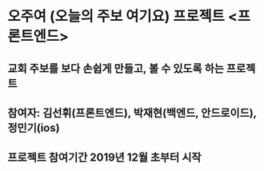 # 오주여 (오늘의 주보 여기요) 프로젝트 <프론트엔드>

## 교회 주보를 보다 손쉽게 만들고, 볼 수 있도록 하는 프로젝트

## 참여자: 김선휘(프론트엔드), 박재현(백엔드, 안드로이드), 정민기(ios)

## 프로젝트 참여기간 2019년 12월 초부터 시작
